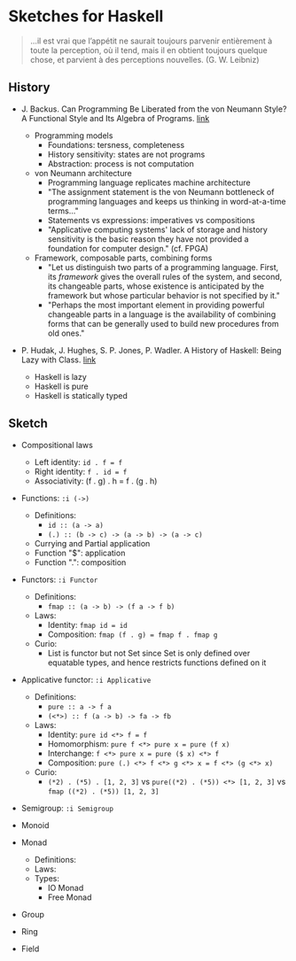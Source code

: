 # Sketches for Haskell

> ...il est vrai que l’appétit ne saurait toujours parvenir entièrement à toute la perception, où il tend, mais il en obtient toujours quelque chose, et parvient à des 
perceptions nouvelles. (G. W. Leibniz)

## History

* J. Backus. Can Programming Be Liberated from the von Neumann Style? A Functional Style and Its Algebra of Programs. 
[link](https://www.thocp.net/biographies/papers/backus_turingaward_lecture.pdf)  
    * Programming models  
       * Foundations: tersness, completeness  
       * History sensitivity: states are not programs  
       * Abstraction: process is not computation  
    * von Neumann architecture  
       * Programming language replicates machine architecture  
       * "The assignment statement is the von Neumann bottleneck of programming languages and keeps us thinking in word-at-a-time terms..."  
       * Statements vs expressions: imperatives vs compositions  
       * "Applicative computing systems' lack of storage and history sensitivity is the basic reason they have not provided a foundation for computer design." (cf. FPGA)  
    * Framework, composable parts, combining forms  
        * "Let us distinguish two parts of a programming language. First, its _framework_ gives the overall rules of the system, and second, its changeable parts, whose existence is anticipated by the framework but whose particular behavior is not specified by it."
        * "Perhaps the most important element in providing powerful changeable parts in a language is the availability of combining forms that can be generally used to build new procedures from old ones."

* P. Hudak, J. Hughes, S. P. Jones, P. Wadler. A History of Haskell: Being Lazy with Class. [link](http://haskell.cs.yale.edu/wp-content/uploads/2011/02/history.pdf)  
    * Haskell is lazy  
    * Haskell is pure  
    * Haskell is statically typed  

## Sketch

* Compositional laws  
    * Left identity: `id . f = f`  
    * Right identity: `f . id = f`  
    * Associativity: (f . g) . h = f . (g . h)  

* Functions: `:i (->)`  
    * Definitions:  
        * `id :: (a -> a)`  
        * `(.) :: (b -> c) -> (a -> b) -> (a -> c)`  
    * Currying and Partial application  
    * Function "$": application  
    * Function ".": composition  

* Functors: `:i Functor`  
    * Definitions:  
        * `fmap :: (a -> b) -> (f a -> f b)`   
    * Laws:  
        * Identity: `fmap id = id`  
        * Composition: `fmap (f . g) = fmap f . fmap g`  
    * Curio:
        * List is functor but not Set since Set is only defined over equatable types, and hence restricts functions defined on it

* Applicative functor: `:i Applicative`  
    * Definitions:  
        * `pure :: a -> f a`  
        * `(<*>) :: f (a -> b) -> fa -> fb`  
    * Laws:  
        * Identity: `pure id <*> f = f`  
        * Homomorphism: `pure f <*> pure x = pure (f x)`  
        * Interchange: `f <*> pure x = pure ($ x) <*> f`  
        * Composition: `pure (.) <*> f <*> g <*> x = f <*> (g <*> x)`  
    * Curio:
        * `(*2) . (*5) . [1, 2, 3]` vs `pure((*2) . (*5)) <*> [1, 2, 3]` vs `fmap ((*2) . (*5)) [1, 2, 3]`

* Semigroup: `:i Semigroup`  

* Monoid  

* Monad  
    * Definitions:  
    * Laws:  
    * Types:
        * IO Monad  
        * Free Monad  

* Group  

* Ring  

* Field  
